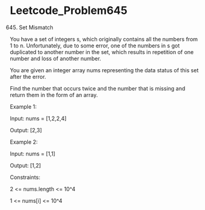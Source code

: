 # Leetcode_Problem645




645. Set Mismatch



You have a set of integers s, which originally contains all the numbers from 1 to n. Unfortunately, due to some error, one of the numbers in s got duplicated to another number in the set, which results in repetition of one number and loss of another number.




You are given an integer array nums representing the data status of this set after the error.





Find the number that occurs twice and the number that is missing and return them in the form of an array.

 

Example 1:



Input: nums = [1,2,2,4]



Output: [2,3]




Example 2:




Input: nums = [1,1]




Output: [1,2]
 




Constraints:





2 <= nums.length <= 10^4




1 <= nums[i] <= 10^4
